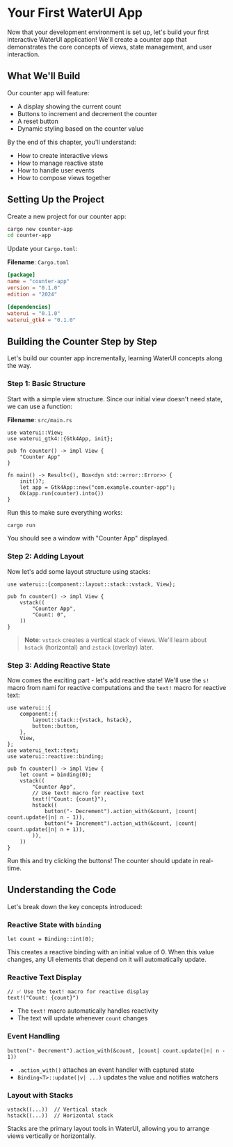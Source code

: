 # Your First WaterUI App

Now that your development environment is set up, let's build your first interactive WaterUI application! We'll create a counter app that demonstrates the core concepts of views, state management, and user interaction.

## What We'll Build

Our counter app will feature:
- A display showing the current count
- Buttons to increment and decrement the counter
- A reset button
- Dynamic styling based on the counter value

By the end of this chapter, you'll understand:
- How to create interactive views
- How to manage reactive state
- How to handle user events
- How to compose views together

## Setting Up the Project

Create a new project for our counter app:

```bash
cargo new counter-app
cd counter-app
```

Update your `Cargo.toml`:

**Filename**: `Cargo.toml`
```toml
[package]
name = "counter-app"
version = "0.1.0"
edition = "2024"

[dependencies]
waterui = "0.1.0"
waterui_gtk4 = "0.1.0"
```

## Building the Counter Step by Step

Let's build our counter app incrementally, learning WaterUI concepts along the way.

### Step 1: Basic Structure

Start with a simple view structure. Since our initial view doesn't need state, we can use a function:

**Filename**: `src/main.rs`
```rust,ignore
use waterui::View;
use waterui_gtk4::{Gtk4App, init};

pub fn counter() -> impl View {
    "Counter App"
}

fn main() -> Result<(), Box<dyn std::error::Error>> {
    init()?;
    let app = Gtk4App::new("com.example.counter-app");
    Ok(app.run(counter).into())
}
```

Run this to make sure everything works:
```bash
cargo run
```

You should see a window with "Counter App" displayed.

### Step 2: Adding Layout

Now let's add some layout structure using stacks:

```rust,ignore
use waterui::{component::layout::stack::vstack, View};

pub fn counter() -> impl View {
    vstack((
        "Counter App",
        "Count: 0",
    ))
}
```

> **Note**: `vstack` creates a vertical stack of views. We'll learn about `hstack` (horizontal) and `zstack` (overlay) later.

### Step 3: Adding Reactive State

Now comes the exciting part - let's add reactive state! We'll use the `s!` macro from nami for reactive computations and the `text!` macro for reactive text:

```rust,ignore
use waterui::{
    component::{
        layout::stack::{vstack, hstack},
        button::button,
    },
    View,
};
use waterui_text::text;
use waterui::reactive::binding;

pub fn counter() -> impl View {
    let count = binding(0);
    vstack((
        "Counter App",
        // Use text! macro for reactive text
        text!("Count: {count}"),
        hstack((
            button("- Decrement").action_with(&count, |count| count.update(|n| n - 1)),
            button("+ Increment").action_with(&count, |count| count.update(|n| n + 1)),
        )),
    ))
}
```

Run this and try clicking the buttons! The counter should update in real-time.

## Understanding the Code

Let's break down the key concepts introduced:

### Reactive State with `binding`

```rust,ignore
let count = Binding::int(0);
```

This creates a reactive binding with an initial value of 0. When this value changes, any UI elements that depend on it will automatically update.

### Reactive Text Display

```rust,ignore
// ✅ Use the text! macro for reactive display
text!("Count: {count}")
```

- The `text!` macro automatically handles reactivity
- The text will update whenever `count` changes

### Event Handling

```rust,ignore
button("- Decrement").action_with(&count, |count| count.update(|n| n - 1))
```

- `.action_with()` attaches an event handler with captured state
- `Binding<T>::update(|v| ...)` updates the value and notifies watchers

### Layout with Stacks

```rust,ignore
vstack((...))  // Vertical stack
hstack((...))  // Horizontal stack
```

Stacks are the primary layout tools in WaterUI, allowing you to arrange views vertically or horizontally.

